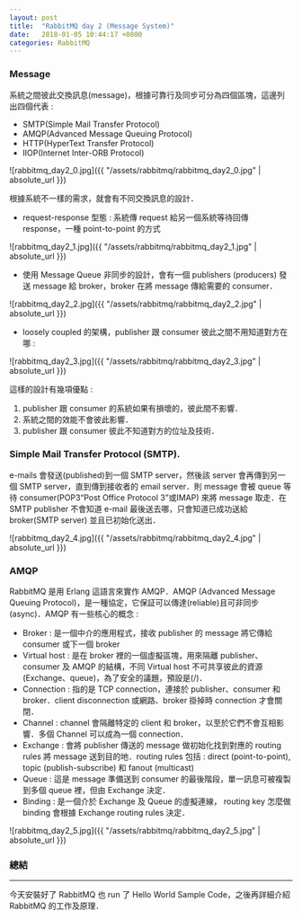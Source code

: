 ```yaml
---
layout: post
title:  "RabbitMQ day 2 (Message System)"
date:   2018-01-05 10:44:17 +0800
categories: RabbitMQ
---
```


### Message
系統之間彼此交換訊息(message)，根據可靠行及同步可分為四個區塊，這邊列出四個代表 :
* SMTP(Simple Mail Transfer Protocol)
* AMQP(Advanced Message Queuing Protocol)
* HTTP(HyperText Transfer Protocol)
* IIOP(Internet Inter-ORB Protocol)

![rabbitmq_day2_0.jpg]({{ "/assets/rabbitmq/rabbitmq_day2_0.jpg" | absolute_url }})

根據系統不一樣的需求，就會有不同交換訊息的設計．

* request-response 型態 : 系統傳 request 給另一個系統等待回傳 response，一種 point-to-point 的方式

![rabbitmq_day2_1.jpg]({{ "/assets/rabbitmq/rabbitmq_day2_1.jpg" | absolute_url }})

* 使用 Message Queue 非同步的設計，會有一個 publishers (producers) 發送 message 給 broker，broker 在將 message 傳給需要的 consumer．

![rabbitmq_day2_2.jpg]({{ "/assets/rabbitmq/rabbitmq_day2_2.jpg" | absolute_url }})

* loosely coupled 的架構，publisher 跟 consumer 彼此之間不用知道對方在哪 : 

![rabbitmq_day2_3.jpg]({{ "/assets/rabbitmq/rabbitmq_day2_3.jpg" | absolute_url }})

這樣的設計有幾項優點 :  
1. publisher 跟 consumer 的系統如果有損壞的，彼此間不影響．
2. 系統之間的效能不會彼此影響．
3. publisher 跟 consumer 彼此不知道對方的位址及技術．

### Simple Mail Transfer Protocol (SMTP).
 e-mails 會發送(published)到一個 SMTP server，然後該 server 會再傳到另一個 SMTP server，直到傳到接收者的 email server．則 message 會被 queue 等待 consumer(POP3“Post Office Protocol 3”或IMAP) 來將 message 取走．在 SMTP publisher 不會知道 e-mail 最後送去哪，只會知道已成功送給 broker(SMTP server) 並且已初始化送出．

![rabbitmq_day2_4.jpg]({{ "/assets/rabbitmq/rabbitmq_day2_4.jpg" | absolute_url }})

### AMQP
RabbitMQ 是用 Erlang 這語言來實作 AMQP．AMQP (Advanced Message Queuing Protocol)，是一種協定，它保証可以傳達(reliable)且可非同步(async)．AMQP 有一些核心的概念 :  

* Broker : 是一個中介的應用程式，接收 publisher 的 message 將它傳給 consumer 或下一個 broker
* Virtual host : 是在 broker 裡的一個虛擬區塊，用來隔離 publisher、consumer 及 AMQP 的結構，不同 Virtual host 不可共享彼此的資源(Exchange、queue)，為了安全的議題，預設是(/)．
* Connection : 指的是 TCP connection，連接於 publisher、consumer 和 broker．client disconnection 或網路、broker 掛掉時 connection 才會關閉．
* Channel : channel 會隔離特定的 client 和 broker，以至於它們不會互相影響．多個 Channel 可以成為一個 connection．
* Exchange : 會將 publisher 傳送的 message 做初始化找到對應的 routing rules 將 message 送到目的地．routing rules 包括 : direct (point-to-point), topic (publish-subscribe) 和 fanout (multicast) 
* Queue : 這是 message 準備送到 consumer 的最後階段，單一訊息可被複製到多個 queue 裡，但由 Exchange 決定．
* Binding : 是一個介於 Exchange 及 Queue 的虛擬連線， routing key 怎麼做 binding 會根據 Exchange routing rules 決定．

![rabbitmq_day2_5.jpg]({{ "/assets/rabbitmq/rabbitmq_day2_5.jpg" | absolute_url }})



### 總結
- - -
今天安裝好了 RabbitMQ 也 run 了 Hello World Sample Code，之後再詳細介紹 RabbitMQ 的工作及原理．


